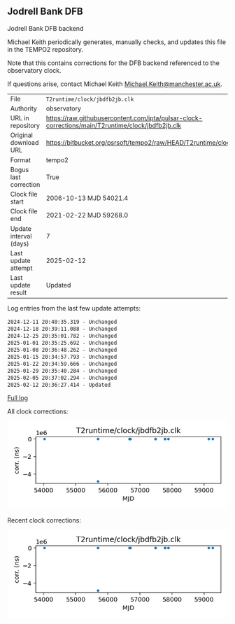 
## Jodrell Bank DFB

Jodrell Bank DFB backend

Michael Keith periodically generates, manually checks, and updates
this file in the TEMPO2 repository.

Note that this contains corrections for the DFB backend referenced
to the observatory clock.

If questions arise, contact Michael Keith
<Michael.Keith@manchester.ac.uk>.

|     |     |
|:--- |:--- |
| File | `T2runtime/clock/jbdfb2jb.clk` |
| Authority | observatory |
| URL in repository | <https://raw.githubusercontent.com/ipta/pulsar-clock-corrections/main/T2runtime/clock/jbdfb2jb.clk> |
| Original download URL | <https://bitbucket.org/psrsoft/tempo2/raw/HEAD/T2runtime/clock/jbdfb2jb.clk> |
| Format | tempo2 |
| Bogus last correction | True |
| Clock file start | 2006-10-13 MJD 54021.4 |
| Clock file end | 2021-02-22 MJD 59268.0 |
| Update interval (days) | 7 |
| Last update attempt | 2025-02-12 |
| Last update result | Updated |

Log entries from the last few update attempts:
```
2024-12-11 20:40:35.319 - Unchanged
2024-12-18 20:39:11.088 - Unchanged
2024-12-25 20:35:01.782 - Unchanged
2025-01-01 20:35:25.692 - Unchanged
2025-01-08 20:36:48.262 - Unchanged
2025-01-15 20:34:57.793 - Unchanged
2025-01-22 20:34:59.666 - Unchanged
2025-01-29 20:35:40.284 - Unchanged
2025-02-05 20:37:02.294 - Unchanged
2025-02-12 20:36:27.414 - Updated
```
[Full log](https://raw.githubusercontent.com/ipta/pulsar-clock-corrections/main/log/T2runtime/clock/jbdfb2jb.clk.log)


All clock corrections:

![plot of all clock corrections](jbdfb2jb.clk.png "All corrections")

Recent clock corrections:

![plot of recent clock corrections](jbdfb2jb.clk.short.png "Recent corrections")

